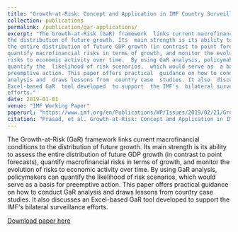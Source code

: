 ```yaml
---
title: "Growth-at-Risk: Concept and Application in IMF Country Surveillance"
collection: publications
permalink: /publication/gar-applications/
excerpt: "The Growth-at-Risk (GaR) framework  links current macrofinancial conditions to
the distribution of future growth. Its  main strength is its ability to assess
the entire distribution of future GDP growth (in contrast to point forecasts),
quantify macrofinancial risks in terms of growth, and monitor the evolution of
risks to economic activity over time.  By using GaR analysis, policymakers can
quantify the  likelihood of risk scenarios,  which would serve as  a basis for
preemptive action. This paper offers practical  guidance on how to conduct GaR
analysis and  draws lessons from  country case  studies. It also  discusses an
Excel-based GaR  tool developed  to support  the IMF's  bilateral surveillance
efforts."
date: 2019-01-01
venue: "IMF Working Paper"
paperurl: "https://www.imf.org/en/Publications/WP/Issues/2019/02/21/Growth-at-Risk-Concept-and-Application-in-IMF-Country-Surveillance-46567"
citation: "Prasad, et al. Growth-at-Risk: Concept and Application in IMF Country Surveillance. International Monetary Fund, 2019"
---
```


The Growth-at-Risk (GaR) framework  links current macrofinancial conditions to
the distribution of future growth. Its  main strength is its ability to assess
the entire distribution of future GDP growth (in contrast to point forecasts),
quantify macrofinancial risks in terms of growth, and monitor the evolution of
risks to economic activity over time.  By using GaR analysis, policymakers can
quantify the  likelihood of risk scenarios,  which would serve as  a basis for
preemptive action. This paper offers practical  guidance on how to conduct GaR
analysis and  draws lessons from  country case  studies. It also  discusses an
Excel-based GaR  tool developed  to support  the IMF's  bilateral surveillance
efforts.

[Download paper here](https://www.imf.org/en/Publications/WP/Issues/2019/02/21/Growth-at-Risk-Concept-and-Application-in-IMF-Country-Surveillance-46567)


